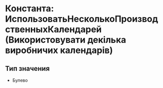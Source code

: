 ﻿# Константа: ИспользоватьНесколькоПроизводственныхКалендарей (Використовувати декілька виробничих календарів)

## Тип значения

- Булево

